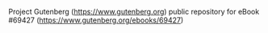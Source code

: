 Project Gutenberg (https://www.gutenberg.org) public repository for
eBook #69427 (https://www.gutenberg.org/ebooks/69427)
